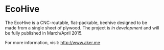 # EcoHive

The EcoHive is a CNC-routable, flat-packable, beehive designed to be made from a single sheet of plywood. The project is *in development* and will be fully published in March/April 2015. 

For more information, visit: http://www.aker.me


